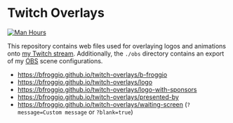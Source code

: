 # Twitch Overlays

[![Man Hours](https://img.shields.io/endpoint?url=https%3A%2F%2Fmh.jessemillar.com%2Fhours%3Frepo%3Dhttps%3A%2F%2Fgithub.com%2Fbfroggio%2Ftwitch-overlays.git)](https://jessemillar.com/r/man-hours)

This repository contains web files used for overlaying logos and animations onto [my Twitch stream](https://bfroggio.com/r/twitch). Additionally, the `./obs` directory contains an export of my [OBS](https://obsproject.com/) scene configurations.

- https://bfroggio.github.io/twitch-overlays/b-froggio
- https://bfroggio.github.io/twitch-overlays/logo
- https://bfroggio.github.io/twitch-overlays/logo-with-sponsors
- https://bfroggio.github.io/twitch-overlays/presented-by
- https://bfroggio.github.io/twitch-overlays/waiting-screen (`?message=Custom message` or `?blank=true`)
